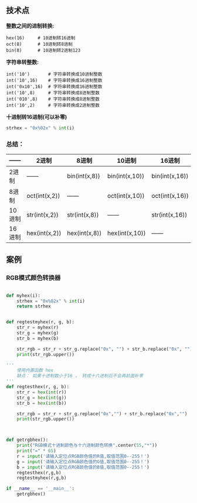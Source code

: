 

## 技术点

**整数之间的进制转换:**

```
hex(16)     # 10进制转16进制
oct(8)      # 10进制转8进制
bin(8)      # 10进制转2进制123
```

**字符串转整数:**

```
int('10')       # 字符串转换成10进制整数
int('10',16)    # 字符串转换成16进制整数
int('0x10',16)  # 字符串转换成16进制整数
int('10',8)     # 字符串转换成8进制整数
int('010',8)    # 字符串转换成8进制整数
int('10',2)     # 字符串转换成2进制整数
```



**十进制转16进制(可以补零)** 

```python
strhex = "0x%02x" % int(i)
```



### 总结：

| ——     | 2进制         | 8进制         | 10进制         | 16进制         |
| ------ | ------------- | ------------- | -------------- | -------------- |
| 2进制  | ——            | bin(int(x,8)) | bin(int(x,10)) | bin(int(x,16)) |
| 8进制  | oct(int(x,2)) | ——            | oct(int(x,10)) | oct(int(x,16)) |
| 10进制 | str(int(x,2)) | str(int(x,8)) | ——             | str(int(x,16)) |
| 16进制 | hex(int(x,2)) | hex(int(x,8)) | hex(int(x,10)) | ——             |



## 案例

### RGB模式颜色转换器

``` python

def myhex(i):
    strhex = "0x%02x" % int(i)
    return strhex


def regtestmyhex(r, g, b):
    str_r = myhex(r)
    str_g = myhex(g)
    str_b = myhex(b)

    str_rgb = str_r + str_g.replace("0x", "") + str_b.replace("0x", "")
    print(str_rgb.upper())

'''
    使用内置函数 hex
    缺点： 如果十进制数小于16 ， 转成十六进制后不会再前面补零
'''
def regtesthex(r, g, b):
    str_r = hex(int(r))
    str_g = hex(int(g))
    str_b = hex(int(b))

    str_rgb = str_r + str_g.replace("0x","") + str_b.replace("0x","")
    print(str_rgb.upper())



def getrgbhex():
    print("RGB模式十进制颜色与十六进制颜色转换".center(55,"*"))
    print("=" * 65)
    r = input('请输入定位点RGB颜色值的R值,取值范围0--255！')
    g = input('请输入定位点RGB颜色值的G值,取值范围0--255！')
    b = input('请输入定位点RGB颜色值的B值,取值范围0--255！')
    regtesthex(r,g,b)
    regtestmyhex(r,g,b)

if __name__ == '__main__':
    getrgbhex()
```



